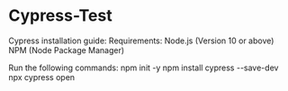 # Cypress-Test
Cypress installation guide:
 Requirements:
  Node.js (Version 10 or above)
  NPM (Node Package Manager)

  Run the following commands:
    npm init -y
    npm install cypress --save-dev
    npx cypress open
    
